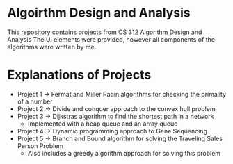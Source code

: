 # Algoirthm Design and Analysis
This repository contains projects from CS 312 Algorithm Design and Analysis
The UI elements were provided, however all components of the algorithms were written by me.

# Explanations of Projects
  - Project 1 -> Fermat and Miller Rabin algorithms for checking the primality of a number
  - Project 2 -> Divide and conquer approach to the convex hull problem
  - Project 3 -> Dijkstras algorithm to find the shortest path in a network
    - Implemented with a heap queue and an array queue
  - Project 4 -> Dynamic programming approach to Gene Sequencing
  - Project 5 -> Branch and Bound algorithm for solving the Traveling Sales Person Problem
    - Also includes a greedy algorithm approach for solving this problem
